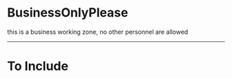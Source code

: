 # BusinessOnlyPlease
this is a business working zone, no other personnel are allowed


---

# To Include
